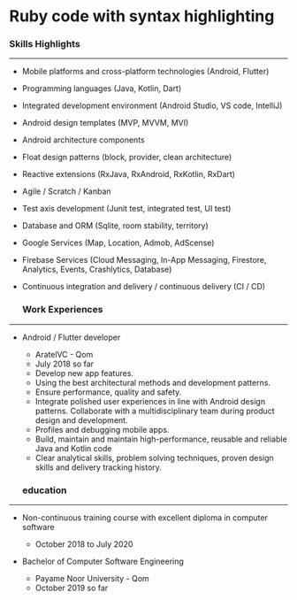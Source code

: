 



# Ruby code with syntax highlighting

### Skills Highlights

---

+ Mobile platforms and cross-platform technologies (Android, Flutter)
+ Programming languages ​​(Java, Kotlin, Dart)
+ Integrated development environment (Android Studio, VS code, IntelliJ)
+ Android design templates (MVP, MVVM, MVI)
+ Android architecture components
+ Float design patterns (block, provider, clean architecture)
+ Reactive extensions (RxJava, RxAndroid, RxKotlin, RxDart)
+ Agile / Scratch / Kanban
+ Test axis development (Junit test, integrated test, UI test)
+ Database and ORM (Sqlite, room stability, territory)
+ Google Services (Map, Location, Admob, AdScense)
+ Firebase Services (Cloud Messaging, In-App Messaging, Firestore, Analytics, Events, Crashlytics, Database)
+ Continuous integration and delivery / continuous delivery (CI / CD)


   ### Work Experiences

---

+ Android / Flutter developer
  - AratelVC - Qom
  - July 2018 so far
  - Develop new app features.
  - Using the best architectural methods and development patterns.
  - Ensure performance, quality and safety.
  - Integrate polished user experiences in line with Android design patterns.
  Collaborate with a multidisciplinary team during product design and development.
  - Profiles and debugging mobile apps.
  - Build, maintain and maintain high-performance, reusable and reliable Java and Kotlin code
  - Clear analytical skills, problem solving techniques, proven design skills and delivery tracking history.
  
  ### education

---

+ Non-continuous training course with excellent diploma in computer software
  - October 2018 to July 2020
  
+ Bachelor of Computer Software Engineering
  - Payame Noor University - Qom
  - October 2019 so far


